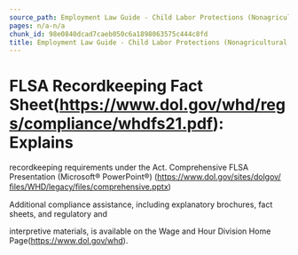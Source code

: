 ```yaml
---
source_path: Employment Law Guide - Child Labor Protections (Nonagricultural Work).md
pages: n/a-n/a
chunk_id: 98e0840dcad7caeb050c6a1898063575c444c8fd
title: Employment Law Guide - Child Labor Protections (Nonagricultural Work)
---
```

# FLSA Recordkeeping Fact Sheet(https://www.dol.gov/whd/regs/compliance/whdfs21.pdf): Explains

recordkeeping requirements under the Act. Comprehensive FLSA Presentation (Microsoft® PowerPoint®) (https://www.dol.gov/sites/dolgov/ﬁles/WHD/legacy/ﬁles/comprehensive.pptx)

Additional compliance assistance, including explanatory brochures, fact sheets, and regulatory and

interpretive materials, is available on the Wage and Hour Division Home Page(https://www.dol.gov/whd).
